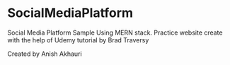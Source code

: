 # SocialMediaPlatform

Social Media Platform Sample Using MERN stack. Practice website create with the help of Udemy tutorial by Brad Traversy

Created by Anish Akhauri
